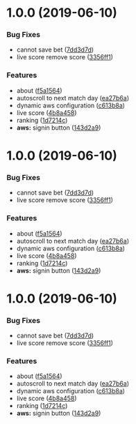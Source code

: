 # 1.0.0 (2019-06-10)


### Bug Fixes

* cannot save bet ([7dd3d7d](https://github.com/aguacongas/football-championship/commit/7dd3d7d))
* live score remove score ([3356ff1](https://github.com/aguacongas/football-championship/commit/3356ff1))


### Features

* about ([f5a1564](https://github.com/aguacongas/football-championship/commit/f5a1564))
* autoscroll to next match day ([ea27b6a](https://github.com/aguacongas/football-championship/commit/ea27b6a))
* dynamic aws configuration ([c613b8a](https://github.com/aguacongas/football-championship/commit/c613b8a))
* live score ([4b8a458](https://github.com/aguacongas/football-championship/commit/4b8a458))
* ranking ([1d7214c](https://github.com/aguacongas/football-championship/commit/1d7214c))
* **aws:** signin button ([143d2a9](https://github.com/aguacongas/football-championship/commit/143d2a9))

# 1.0.0 (2019-06-10)


### Bug Fixes

* cannot save bet ([7dd3d7d](https://github.com/aguacongas/football-championship/commit/7dd3d7d))
* live score remove score ([3356ff1](https://github.com/aguacongas/football-championship/commit/3356ff1))


### Features

* about ([f5a1564](https://github.com/aguacongas/football-championship/commit/f5a1564))
* autoscroll to next match day ([ea27b6a](https://github.com/aguacongas/football-championship/commit/ea27b6a))
* dynamic aws configuration ([c613b8a](https://github.com/aguacongas/football-championship/commit/c613b8a))
* live score ([4b8a458](https://github.com/aguacongas/football-championship/commit/4b8a458))
* ranking ([1d7214c](https://github.com/aguacongas/football-championship/commit/1d7214c))
* **aws:** signin button ([143d2a9](https://github.com/aguacongas/football-championship/commit/143d2a9))

# 1.0.0 (2019-06-10)


### Bug Fixes

* cannot save bet ([7dd3d7d](https://github.com/aguacongas/football-championship/commit/7dd3d7d))
* live score remove score ([3356ff1](https://github.com/aguacongas/football-championship/commit/3356ff1))


### Features

* about ([f5a1564](https://github.com/aguacongas/football-championship/commit/f5a1564))
* autoscroll to next match day ([ea27b6a](https://github.com/aguacongas/football-championship/commit/ea27b6a))
* dynamic aws configuration ([c613b8a](https://github.com/aguacongas/football-championship/commit/c613b8a))
* live score ([4b8a458](https://github.com/aguacongas/football-championship/commit/4b8a458))
* ranking ([1d7214c](https://github.com/aguacongas/football-championship/commit/1d7214c))
* **aws:** signin button ([143d2a9](https://github.com/aguacongas/football-championship/commit/143d2a9))
